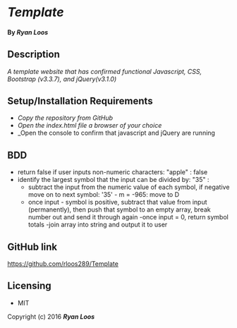 # _Template_

#### By _Ryan Loos_

## Description

_A template website that has confirmed functional Javascript, CSS, Bootstrap (v3.3.7), and jQuery(v3.1.0)_

## Setup/Installation Requirements

* _Copy the repository from GitHub_
* _Open the index.html file a browser of your choice_
* _Open the console to confirm that javascript and jQuery are running

## BDD
- return false if user inputs non-numeric characters: "apple" : false
- identify the largest symbol that the input can be divided by: "35" :
  - subtract the input from the numeric value of each symbol, if negative move on to next symbol: '35' - m = -965: move to D
  - once input - symbol is positive, subtract that value from input (permanently), then push that symbol to an empty array, break number out and send it through again
  -once input = 0, return symbol totals
-join array into string and output it to user



## GitHub link
https://github.com/rloos289/Template

## Licensing

* MIT

Copyright (c) 2016 **_Ryan Loos_**
